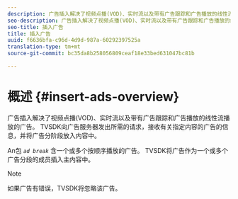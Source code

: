 ```yaml
---
description: 广告插入解决了视频点播(VOD)、实时流以及带有广告跟踪和广告播放的线性流播放的广告。 TVSDK向广告服务器发出所需的请求，接收有关指定内容的广告的信息，并将广告分阶段放入内容中。
seo-description: 广告插入解决了视频点播(VOD)、实时流以及带有广告跟踪和广告播放的线性流播放的广告。 TVSDK向广告服务器发出所需的请求，接收有关指定内容的广告的信息，并将广告分阶段放入内容中。
seo-title: 插入广告
title: 插入广告
uuid: f6636bfa-c96d-4d9d-987a-60292397525a
translation-type: tm+mt
source-git-commit: bc35da8b258056809ceaf18e33bed631047bc81b

---
```



# 概述 {#insert-ads-overview}

广告插入解决了视频点播(VOD)、实时流以及带有广告跟踪和广告播放的线性流播放的广告。 TVSDK向广告服务器发出所需的请求，接收有关指定内容的广告的信息，并将广告分阶段放入内容中。

An包 *`ad break`* 含一个或多个按顺序播放的广告。 TVSDK将广告作为一个或多个广告分段的成员插入主内容中。

>[!NOTE]
>
>如果广告有错误，TVSDK将忽略该广告。